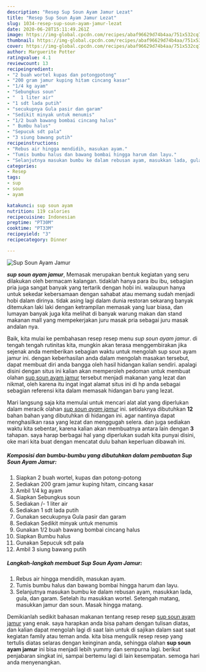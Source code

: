 ```yaml
---
description: "Resep Sup Soun Ayam Jamur Lezat"
title: "Resep Sup Soun Ayam Jamur Lezat"
slug: 1034-resep-sup-soun-ayam-jamur-lezat
date: 2020-06-28T15:11:49.261Z
image: https://img-global.cpcdn.com/recipes/abaf96629d74b4aa/751x532cq70/sup-soun-ayam-jamur-foto-resep-utama.jpg
thumbnail: https://img-global.cpcdn.com/recipes/abaf96629d74b4aa/751x532cq70/sup-soun-ayam-jamur-foto-resep-utama.jpg
cover: https://img-global.cpcdn.com/recipes/abaf96629d74b4aa/751x532cq70/sup-soun-ayam-jamur-foto-resep-utama.jpg
author: Marguerite Potter
ratingvalue: 4.1
reviewcount: 13
recipeingredient:
- "2 buah wortel kupas dan potongpotong"
- "200 gram jamur kuping hitam cincang kasar"
- "1/4 kg ayam"
- "Sebungkus soun"
- "  1 liter air"
- "1 sdt lada putih"
- "secukupnya Gula pasir dan garam"
- "Sedikit minyak untuk menumis"
- "1/2 buah bawang bombai cincang halus"
- " Bumbu halus"
- "Sepucuk sdt pala"
- "3 siung bawang putih"
recipeinstructions:
- "Rebus air hingga mendidih, masukan ayam."
- "Tumis bumbu halus dan bawang bombai hingga harum dan layu."
- "Selanjutnya masukan bumbu ke dalam rebusan ayam, masukkan lada, gula, dan garam. Setelah itu masukkan wortel. Setengah matang, masukkan jamur dan soun. Masak hingga matang."
categories:
- Resep
tags:
- sup
- soun
- ayam

katakunci: sup soun ayam 
nutrition: 119 calories
recipecuisine: Indonesian
preptime: "PT30M"
cooktime: "PT33M"
recipeyield: "3"
recipecategory: Dinner

---
```



![Sup Soun Ayam Jamur](https://img-global.cpcdn.com/recipes/abaf96629d74b4aa/751x532cq70/sup-soun-ayam-jamur-foto-resep-utama.jpg)

<b><i>sup soun ayam jamur</i></b>, Memasak merupakan bentuk kegiatan yang seru dilakukan oleh bermacam kalangan. tidaklah hanya para ibu ibu, sebagian pria juga sangat banyak yang tertarik dengan hobi ini. walaupun hanya untuk sekedar kebersamaan dengan sahabat atau memang sudah menjadi hobi dalam dirinya. tidak asing lagi dalam dunia restoran sekarang banyak ditemukan laki laki dengan ketrampilan memasak yang luar biasa, dan lumayan banyak juga kita melihat di banyak warung makan dan stand makanan mall yang mempekerjakan juru masak pria sebagai juru masak andalan nya.



Baik, kita mulai ke pembahasan resep resep menu <i>sup soun ayam jamur</i>. di tengah tengah rutinitas kita, mungkin akan terasa menggembirakan jika sejenak anda memberikan sebagian waktu untuk mengolah sup soun ayam jamur ini. dengan keberhasilan anda dalam mengolah masakan tersebut, dapat membuat diri anda bangga oleh hasil hidangan kalian sendiri. apalagi disini dengan situs ini kalian akan memperoleh pedoman untuk membuat olahan <u>sup soun ayam jamur</u> tersebut menjadi makanan yang lezat dan nikmat, oleh karena itu ingat ingat alamat situs ini di hp anda sebagai sebagian referensi kita dalam memasak hidangan baru yang lezat.


Mari langsung saja kita memulai untuk mencari alat alat yang diperlukan dalam meracik olahan <u><i>sup soun ayam jamur</i></u> ini. setidaknya dibutuhkan <b>12</b> bahan bahan yang dibutuhkan di hidangan ini. agar nantinya dapat menghasilkan rasa yang lezat dan menggugah selera. dan juga sediakan waktu kita sebentar, karena kalian akan membuatnya antara lain dengan <b>3</b> tahapan. saya harap berbagai hal yang diperlukan sudah kita punyai disini, oke mari kita buat dengan mencatat dulu bahan keperluan dibawah ini.

<!--inarticleads1-->

##### Komposisi dan bumbu-bumbu yang dibutuhkan dalam pembuatan Sup Soun Ayam Jamur:

1. Siapkan 2 buah wortel, kupas dan potong-potong
1. Sediakan 200 gram jamur kuping hitam, cincang kasar
1. Ambil 1/4 kg ayam
1. Siapkan Sebungkus soun
1. Sediakan  /- 1 liter air
1. Sediakan 1 sdt lada putih
1. Gunakan secukupnya Gula pasir dan garam
1. Sediakan Sedikit minyak untuk menumis
1. Gunakan 1/2 buah bawang bombai cincang halus
1. Siapkan  Bumbu halus
1. Gunakan Sepucuk sdt pala
1. Ambil 3 siung bawang putih




<!--inarticleads2-->

##### Langkah-langkah membuat Sup Soun Ayam Jamur:

1. Rebus air hingga mendidih, masukan ayam.
1. Tumis bumbu halus dan bawang bombai hingga harum dan layu.
1. Selanjutnya masukan bumbu ke dalam rebusan ayam, masukkan lada, gula, dan garam. Setelah itu masukkan wortel. Setengah matang, masukkan jamur dan soun. Masak hingga matang.




Demikianlah sedikit bahasan makanan tentang resep resep <u>sup soun ayam jamur</u> yang enak. saya harapkan anda bisa paham dengan tulisan diatas, dan kalian dapat mengolah lagi di saat lain untuk di sajikan dalam saat saat kegiatan family atau teman anda. kita bisa mengulik resep resep yang tertulis diatas selaras dengan keinginan anda, sehingga olahan <b>sup soun ayam jamur</b> ini bisa menjadi lebih yummy dan sempurna lagi. berikut penjabaran singkat ini, sampai bertemu lagi di lain kesempatan. semoga hari anda menyenangkan.
